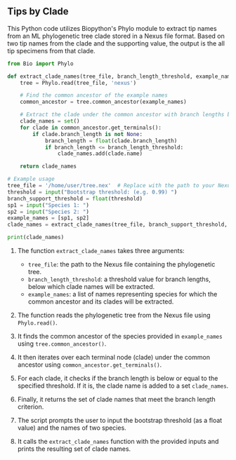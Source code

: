 ## Tips by Clade

This Python code utilizes Biopython's Phylo module to extract tip names from an ML phylogenetic tree clade stored in a Nexus file format.
Based on two tip names from the clade and the supporting value, the output is the all tip specimens from that clade.

```python
from Bio import Phylo

def extract_clade_names(tree_file, branch_length_threshold, example_names):
    tree = Phylo.read(tree_file, 'nexus')

    # Find the common ancestor of the example names
    common_ancestor = tree.common_ancestor(example_names)

    # Extract the clade under the common ancestor with branch lengths below the threshold
    clade_names = set()
    for clade in common_ancestor.get_terminals():
        if clade.branch_length is not None:
            branch_length = float(clade.branch_length)
            if branch_length <= branch_length_threshold:
                clade_names.add(clade.name)

    return clade_names

# Example usage
tree_file = '/home/user/tree.nex'  # Replace with the path to your Nexus file
threshold = input("Bootstrap threshold: (e.g. 0.99) ")
branch_support_threshold = float(threshold)
sp1 = input("Species 1: ")
sp2 = input("Species 2: ")
example_names = [sp1, sp2]
clade_names = extract_clade_names(tree_file, branch_support_threshold, example_names)

print(clade_names)
```

1. The function `extract_clade_names` takes three arguments:
   - `tree_file`: the path to the Nexus file containing the phylogenetic tree.
   - `branch_length_threshold`: a threshold value for branch lengths, below which clade names will be extracted.
   - `example_names`: a list of names representing species for which the common ancestor and its clades will be extracted.

2. The function reads the phylogenetic tree from the Nexus file using `Phylo.read()`.

3. It finds the common ancestor of the species provided in `example_names` using `tree.common_ancestor()`.

4. It then iterates over each terminal node (clade) under the common ancestor using `common_ancestor.get_terminals()`.

5. For each clade, it checks if the branch length is below or equal to the specified threshold. If it is, the clade name is added to a set `clade_names`.

6. Finally, it returns the set of clade names that meet the branch length criterion.

7. The script prompts the user to input the bootstrap threshold (as a float value) and the names of two species.

8. It calls the `extract_clade_names` function with the provided inputs and prints the resulting set of clade names.
